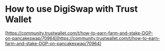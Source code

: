 # How to use DigiSwap with Trust Wallet

[https://community.trustwallet.com/t/how-to-earn-farm-and-stake-DGP-on-pancakeswap/70964](https://community.trustwallet.com/t/how-to-earn-farm-and-stake-DGP-on-pancakeswap/70964)

